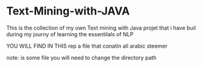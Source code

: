 # Text-Mining-with-JAVA
This is the collection of my own Text mining with Java projet that i have buil during my journy of learning the essentilals of NLP

YOU WILL FIND IN THIS rep a file that conatin all arabic steemer 

note: is some file you will need to change the directory path
